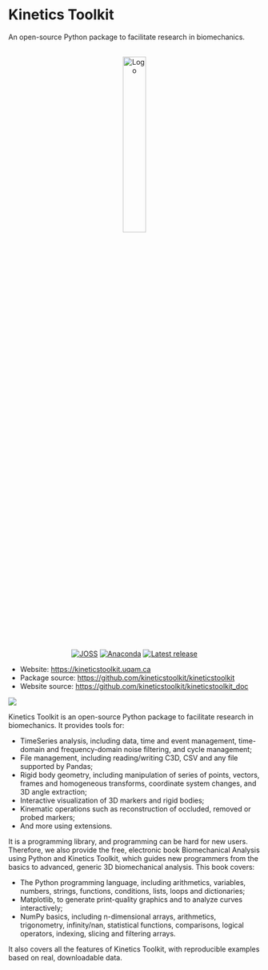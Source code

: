# Kinetics Toolkit

An open-source Python package to facilitate research in biomechanics.

<div align="center">

<br/><a href="https://kineticstoolkit.uqam.ca"><img src="https://kineticstoolkit.uqam.ca/doc/_static/logo.png" style="width:30%;" alt="Logo"></a>

<a href="https://doi.org/10.21105/joss.03714"><img src="https://joss.theoj.org/papers/10.21105/joss.03714/status.svg" alt="JOSS"></a>
<a href="https://anaconda.org/conda-forge/kineticstoolkit"><img src="https://anaconda.org/conda-forge/kineticstoolkit/badges/version.svg" alt="Anaconda"></a>
<a href="https://anaconda.org/conda-forge/kineticstoolkit"><img src="https://anaconda.org/conda-forge/kineticstoolkit/badges/latest_release_date.svg" alt="Latest release"></a>


</div>

- Website: https://kineticstoolkit.uqam.ca
- Package source: https://github.com/kineticstoolkit/kineticstoolkit
- Website source: https://github.com/kineticstoolkit/kineticstoolkit_doc

![](https://kineticstoolkit.uqam.ca/doc/_images/frontpage.gif)

Kinetics Toolkit is an open-source Python package to facilitate research in biomechanics. It provides tools for:

- TimeSeries analysis, including data, time and event management, time-domain and frequency-domain noise filtering, and cycle management;
- File management, including reading/writing C3D, CSV and any file supported by Pandas;
- Rigid body geometry, including manipulation of series of points, vectors, frames and homogeneous transforms, coordinate system changes, and 3D angle extraction;
- Interactive visualization of 3D markers and rigid bodies;
- Kinematic operations such as reconstruction of occluded, removed or probed markers;
- And more using extensions.

It is a programming library, and programming can be hard for new users. Therefore, we also provide the free, electronic book Biomechanical Analysis using Python and Kinetics Toolkit, which guides new programmers from the basics to advanced, generic 3D biomechanical analysis. This book covers:

- The Python programming language, including arithmetics, variables, numbers, strings, functions, conditions, lists, loops and dictionaries;
- Matplotlib, to generate print-quality graphics and to analyze curves interactively;
- NumPy basics, including n-dimensional arrays, arithmetics, trigonometry, infinity/nan, statistical functions, comparisons, logical operators, indexing, slicing and filtering arrays.

It also covers all the features of Kinetics Toolkit, with reproducible examples based on real, downloadable data.
